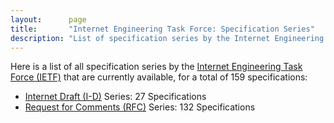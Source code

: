 ```yaml
---
layout:      page
title:       "Internet Engineering Task Force: Specification Series"
description: "List of specification series by the Internet Engineering Task Force (IETF/)"
---
```


Here is a list of all specification series by the [Internet Engineering Task Force (IETF)](http://www.ietf.org/) that are currently available, for a total of 159 specifications:

  * [Internet Draft (I-D)](I-D/) Series: 27 Specifications
  * [Request for Comments (RFC)](RFC/) Series: 132 Specifications
